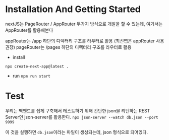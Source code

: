 # Installation And Getting Started 

nextJS는 PageRouter / AppRouter 두가지 방식으로 개발을 할 수 있는데, 여기서는 AppRouter를 활용해본다

appRouter는 /app 하단의 디렉터리 구조를 라우터로 활용 (최신앱은 appRouter 사용 권장)
pageRouter는 /pages 하단의 디렉터리 구조를 라우터로 활용

- install 

`npx create-next-app@latest .`

- run
`npm run start`

# Test

우리는 백엔드를 쉽게 구축해서 테스트하기 위해 간단한 json을 리턴하는 REST Server인 json-server를 활용한다.
`npx json-server --watch db.json --port 9999`

이 것을 실행하면 `db.json`이라는 파일이 생성되는데, json 형식으로 되어있다.

